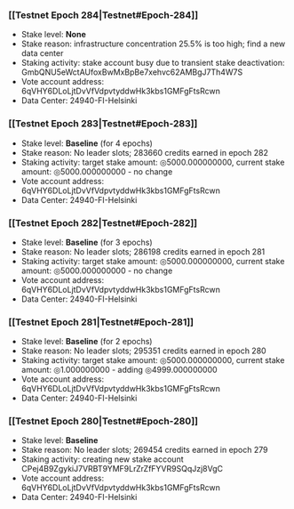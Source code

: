 ### [[Testnet Epoch 284|Testnet#Epoch-284]]
* Stake level: **None**
* Stake reason: infrastructure concentration 25.5% is too high; find a new data center
* Staking activity: stake account busy due to transient stake deactivation: GmbQNU5eWctAUfoxBwMxBpBe7xehvc62AMBgJ7Th4W7S
* Vote account address: 6qVHY6DLoLjtDvVfVdpvtyddwHk3kbs1GMFgFtsRcwn
* Data Center: 24940-FI-Helsinki
### [[Testnet Epoch 283|Testnet#Epoch-283]]
* Stake level: **Baseline** (for 4 epochs)
* Stake reason: No leader slots; 283660 credits earned in epoch 282
* Staking activity: target stake amount: ◎5000.000000000, current stake amount: ◎5000.000000000 - no change
* Vote account address: 6qVHY6DLoLjtDvVfVdpvtyddwHk3kbs1GMFgFtsRcwn
* Data Center: 24940-FI-Helsinki
### [[Testnet Epoch 282|Testnet#Epoch-282]]
* Stake level: **Baseline** (for 3 epochs)
* Stake reason: No leader slots; 286198 credits earned in epoch 281
* Staking activity: target stake amount: ◎5000.000000000, current stake amount: ◎5000.000000000 - no change
* Vote account address: 6qVHY6DLoLjtDvVfVdpvtyddwHk3kbs1GMFgFtsRcwn
* Data Center: 24940-FI-Helsinki
### [[Testnet Epoch 281|Testnet#Epoch-281]]
* Stake level: **Baseline** (for 2 epochs)
* Stake reason: No leader slots; 295351 credits earned in epoch 280
* Staking activity: target stake amount: ◎5000.000000000, current stake amount: ◎1.000000000 - adding ◎4999.000000000
* Vote account address: 6qVHY6DLoLjtDvVfVdpvtyddwHk3kbs1GMFgFtsRcwn
* Data Center: 24940-FI-Helsinki
### [[Testnet Epoch 280|Testnet#Epoch-280]]
* Stake level: **Baseline**
* Stake reason: No leader slots; 269454 credits earned in epoch 279
* Staking activity: creating new stake account CPej4B9ZgykiJ7VRBT9YMF9LrZrZfFYVR9SQqJzj8VgC
* Vote account address: 6qVHY6DLoLjtDvVfVdpvtyddwHk3kbs1GMFgFtsRcwn
* Data Center: 24940-FI-Helsinki